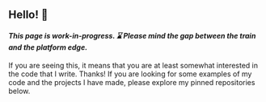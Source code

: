 ## Hello! :wave:

#### *This page is work-in-progress. :hourglass: Please mind the gap between the train and the platform edge.*

If you are seeing this, it means that you are at least somewhat interested in the code that I write. Thanks! If you are looking for some examples of my code and the projects I have made, please explore my pinned repositories below.
